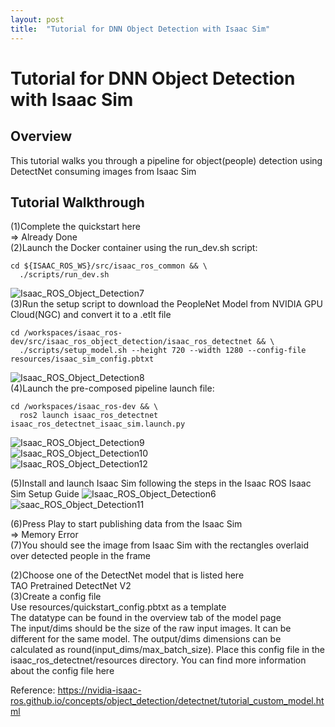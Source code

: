 ```yaml
---
layout: post
title:  "Tutorial for DNN Object Detection with Isaac Sim"
---
```

# Tutorial for DNN Object Detection with Isaac Sim
## Overview
This tutorial walks you through a pipeline for object(people) detection using DetectNet consuming images from Isaac Sim <br/>
## Tutorial Walkthrough

(1)Complete the quickstart here <br/>
=> Already Done <br/>
(2)Launch the Docker container using the run_dev.sh script: <br/>
```
cd ${ISAAC_ROS_WS}/src/isaac_ros_common && \
  ./scripts/run_dev.sh
```
![Isaac_ROS_Object_Detection7](https://github.com/growingpenguin/growingpenguin.github.io/assets/110277903/e2c99417-e188-4bde-b8de-d7f411c7ba71) <br/>
(3)Run the setup script to download the PeopleNet Model from NVIDIA GPU Cloud(NGC) and convert it to a .etlt file <br/>
```
cd /workspaces/isaac_ros-dev/src/isaac_ros_object_detection/isaac_ros_detectnet && \
  ./scripts/setup_model.sh --height 720 --width 1280 --config-file resources/isaac_sim_config.pbtxt
```
![Isaac_ROS_Object_Detection8](https://github.com/growingpenguin/growingpenguin.github.io/assets/110277903/fe31c49a-f2ef-459c-9cf5-2d9664ed5efe) <br/>
(4)Launch the pre-composed pipeline launch file: <br/>
```
cd /workspaces/isaac_ros-dev && \
  ros2 launch isaac_ros_detectnet isaac_ros_detectnet_isaac_sim.launch.py
```
![Isaac_ROS_Object_Detection9](https://github.com/growingpenguin/growingpenguin.github.io/assets/110277903/c79b8aba-47fd-42f2-b73e-10323414dfbe) <br/>
![Isaac_ROS_Object_Detection10](https://github.com/growingpenguin/growingpenguin.github.io/assets/110277903/070124db-a128-44af-a9ab-f91f679d7050) <br/>
![Isaac_ROS_Object_Detection12](https://github.com/growingpenguin/growingpenguin.github.io/assets/110277903/1ddbefcc-e0a0-4b18-acab-db0a887b5cd7) <br/>

(5)Install and launch Isaac Sim following the steps in the Isaac ROS Isaac Sim Setup Guide
![Isaac_ROS_Object_Detection6](https://github.com/growingpenguin/growingpenguin.github.io/assets/110277903/5febbbeb-babf-440a-a118-a0fdd6189440) <br/>
![saac_ROS_Object_Detection11](https://github.com/growingpenguin/growingpenguin.github.io/assets/110277903/1d3dfa9c-7334-4cfa-afcb-b46877c684d2) <br/>

(6)Press Play to start publishing data from the Isaac Sim <br/>
=> Memory Error <br/>
(7)You should see the image from Isaac Sim with the rectangles overlaid over detected people in the frame <br/>




(2)Choose one of the DetectNet model that is listed here <br/>
TAO Pretrained DetectNet V2 <br/>
(3)Create a config file <br/>
Use resources/quickstart_config.pbtxt as a template <br/>
The datatype can be found in the overview tab of the model page <br/>
The input/dims should be the size of the raw input images. It can be different for the same model. The output/dims dimensions can be calculated as round(input_dims/max_batch_size). Place this config file in the isaac_ros_detectnet/resources directory. You can find more information about the config file here


Reference: https://nvidia-isaac-ros.github.io/concepts/object_detection/detectnet/tutorial_custom_model.html <br/>
